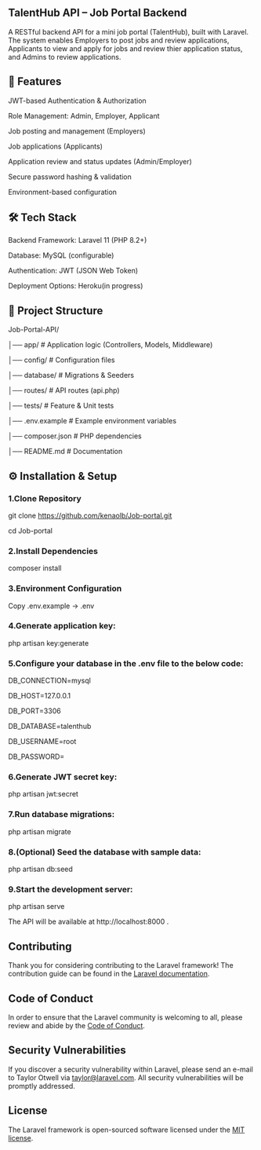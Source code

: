 ## TalentHub API – Job Portal Backend

A RESTful backend API for a mini job portal (TalentHub), built with Laravel. The system enables Employers to post jobs and review applications, Applicants to view and apply for jobs and review thier application status, and Admins to review applications.

## 🚀 Features

JWT-based Authentication & Authorization

Role Management: Admin, Employer, Applicant

Job posting and management (Employers)

Job applications (Applicants)

Application review and status updates (Admin/Employer)

Secure password hashing & validation

Environment-based configuration

## 🛠️ Tech Stack

Backend Framework: Laravel 11 (PHP 8.2+)

Database: MySQL (configurable)

Authentication: JWT (JSON Web Token)

Deployment Options: Heroku(in progress)

## 📂 Project Structure
Job-Portal-API/

│── app/               # Application logic (Controllers, Models, Middleware)

│── config/            # Configuration files

│── database/          # Migrations & Seeders

│── routes/            # API routes (api.php)

│── tests/             # Feature & Unit tests

│── .env.example       # Example environment variables

│── composer.json      # PHP dependencies

│── README.md          # Documentation

## ⚙️ Installation & Setup

### 1.Clone Repository

git clone https://github.com/kenaolb/Job-portal.git

cd Job-portal

### 2.Install Dependencies
   
composer install

### 3.Environment Configuration

Copy .env.example → .env

### 4.Generate application key:

php artisan key:generate

### 5.Configure your database in the .env file to the below code:

DB_CONNECTION=mysql

DB_HOST=127.0.0.1

DB_PORT=3306

DB_DATABASE=talenthub

DB_USERNAME=root

DB_PASSWORD=

### 6.Generate JWT secret key:

php artisan jwt:secret

### 7.Run database migrations:

php artisan migrate

### 8.(Optional) Seed the database with sample data:

php artisan db:seed

### 9.Start the development server:

php artisan serve

The API will be available at http://localhost:8000 .

## Contributing

Thank you for considering contributing to the Laravel framework! The contribution guide can be found in the [Laravel documentation](https://laravel.com/docs/contributions).

## Code of Conduct

In order to ensure that the Laravel community is welcoming to all, please review and abide by the [Code of Conduct](https://laravel.com/docs/contributions#code-of-conduct).

## Security Vulnerabilities

If you discover a security vulnerability within Laravel, please send an e-mail to Taylor Otwell via [taylor@laravel.com](mailto:taylor@laravel.com). All security vulnerabilities will be promptly addressed.

## License

The Laravel framework is open-sourced software licensed under the [MIT license](https://opensource.org/licenses/MIT).
